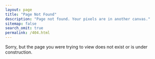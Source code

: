 ```yaml
---
layout: page
title: "Page Not Found"
description: "Page not found. Your pixels are in another canvas."
sitemap: false
search_omit: true
permalink: /404.html
---  
```


<a align="center"> Sorry, but the page you were trying to view does not exist or is under construction. </a>
